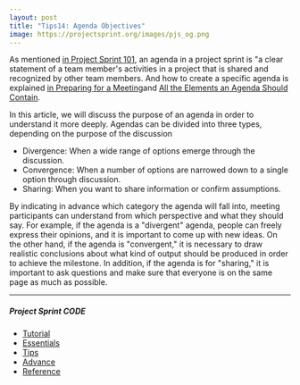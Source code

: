 ```yaml
---
layout: post
title: "Tips14: Agenda Objectives"
image: https://projectsprint.org/images/pjs_og.png
---
```


As mentioned [in Project Sprint 101](../tutorial/section1-1.md), an agenda in a project sprint is "a clear statement of a team member's activities in a project that is shared and recognized by other team members. And how to create a specific agenda is explained [in Preparing for a Meeting](../tutorial/section3-1.md)and [All the Elements an Agenda Should Contain](../tutorial/section1-1.md).


In this article, we will discuss the purpose of an agenda in order to understand it more deeply. Agendas can be divided into three types, depending on the purpose of the discussion

* Divergence: When a wide range of options emerge through the discussion.
* Convergence: When a number of options are narrowed down to a single option through discussion.
* Sharing: When you want to share information or confirm assumptions.  

By indicating in advance which category the agenda will fall into, meeting participants can understand from which perspective and what they should say. For example, if the agenda is a "divergent" agenda, people can freely express their opinions, and it is important to come up with new ideas. On the other hand, if the agenda is "convergent," it is necessary to draw realistic conclusions about what kind of output should be produced in order to achieve the milestone. In addition, if the agenda is for "sharing," it is important to ask questions and make sure that everyone is on the same page as much as possible.

---

##### Project Sprint CODE
- [Tutorial](../tutorial/index.md)
- [Essentials](../essentials.md)
- [Tips](../tips/index.md)
- [Advance](../advance.md)
- [Reference](../reference.md)
